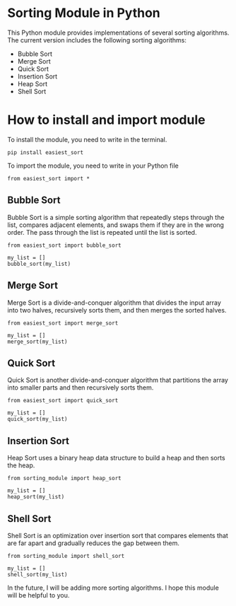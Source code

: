 # Sorting Module in Python

This Python module provides implementations of several sorting algorithms. The current version includes the following sorting algorithms:

- Bubble Sort
- Merge Sort
- Quick Sort
- Insertion Sort
- Heap Sort
- Shell Sort

# How to install and import module 

To install the module, you need to write in the terminal.

```
pip install easiest_sort
```

To import the module, you need to write in your Python file

```
from easiest_sort import *
```


## Bubble Sort

Bubble Sort is a simple sorting algorithm that repeatedly steps through the list, compares adjacent elements, and swaps them if they are in the wrong order. The pass through the list is repeated until the list is sorted.

```
from easiest_sort import bubble_sort

my_list = []
bubble_sort(my_list)

```

## Merge Sort

Merge Sort is a divide-and-conquer algorithm that divides the input array into two halves, recursively sorts them, and then merges the sorted halves.

```
from easiest_sort import merge_sort

my_list = []
merge_sort(my_list)
```

## Quick Sort

Quick Sort is another divide-and-conquer algorithm that partitions the array into smaller parts and then recursively sorts them.

```
from easiest_sort import quick_sort

my_list = []
quick_sort(my_list)
```

## Insertion Sort

Heap Sort uses a binary heap data structure to build a heap and then sorts the heap.

```
from sorting_module import heap_sort

my_list = []
heap_sort(my_list)
```

## Shell Sort

Shell Sort is an optimization over insertion sort that compares elements that are far apart and gradually reduces the gap between them.

```
from sorting_module import shell_sort

my_list = []
shell_sort(my_list)
```

In the future, I will be adding more sorting algorithms.
I hope this module will be helpful to you.